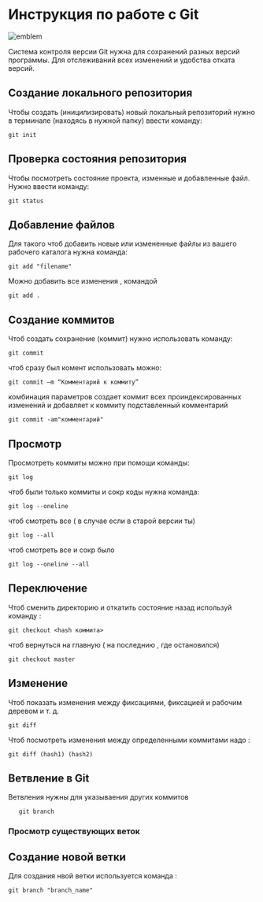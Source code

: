 # **Инструкция по работе с Git**
![emblem](t.jpg)

Система контроля версии Git нужна для сохранений разных версий программы. Для отслеживаний всех изменений и удобства отката версий.

## Создание локального репозитория

Чтобы создать (иницилизировать) новый локальный репозиторий нужно в терминале (находясь в нужной папку) ввести команду:

    git init

## Проверка состояния репозитория

Чтобы посмотреть состояние проекта, изменные и добавленные файл. Нужно ввести команду:

    git status
## Добавление файлов
Для такого чтоб добавить новые или измененные файлы из вашего рабочего каталога нужна команда:

    git add "filename"
Можно добавить все изменения , командой

    git add .

## Создание коммитов

Чтоб создать сохранение (коммит) нужно использовать команду:

    git commit 
  чтоб сразу был комент использовать можно:

    git commit –m “Комментарий к коммиту”
    
 комбинация параметров создает коммит всех проиндексированных изменений и добавляет к коммиту подставленный комментарий

    git commit -am"комментарий"

## Просмотр

Просмотреть коммиты можно при помощи команды:

    git log

чтоб были только коммиты и сокр коды нужна команда:

    git log --oneline

чтоб смотреть все ( в случае если в старой версии ты)

    git log --all

чтоб смотреть все и сокр было

    git log --oneline --all

## Переключение 

Чтоб сменить директорию и откатить состояние назад используй команду :

    git checkout <hash коммита>
чтоб вернуться на главную ( на последнию , где остановился)

    git checkout master

## Изменение 

Чтоб показать изменения между фиксациями, фиксацией и рабочим деревом и т. д.

    git diff

Чтоб посмотреть изменения между определенными коммитами надо :

    git diff (hash1) (hash2)

   ## Ветвление в Git

   Ветвления нужны для указываения других коммитов

       git branch

### Просмотр существующих веток

## Создание новой ветки

Для создания нвой ветки используется команда :

    git branch "branch_name"
    